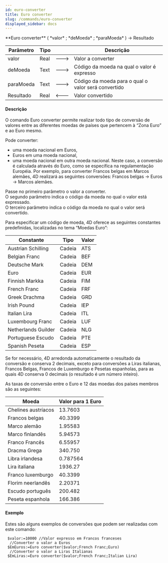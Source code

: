 ```yaml
---
id: euro-converter
title: Euro converter
slug: /commands/euro-converter
displayed_sidebar: docs
---
```


<!--REF #_command_.Euro converter.Syntax-->**Euro converter** ( *valor* ; *deMoeda* ; *paraMoeda* ) -> Resultado<!-- END REF-->
<!--REF #_command_.Euro converter.Params-->
| Parâmetro | Tipo |  | Descrição |
| --- | --- | --- | --- |
| valor | Real | &#x1F852; | Valor a converter |
| deMoeda | Text | &#x1F852; | Código da moeda na qual o valor é expresso |
| paraMoeda | Text | &#x1F852; | Código da moeda para o qual o valor será convertido |
| Resultado | Real | &#x1F850; | Valor convertido |

<!-- END REF-->

#### Descrição 

<!--REF #_command_.Euro converter.Summary-->O comando Euro converter permite realizar todo tipo de conversão de valores entre as diferentes moedas de países que pertencem à “Zona Euro” e ao Euro mesmo.<!-- END REF-->

Pode converter:

* uma moeda nacional em Euros,
* Euros em uma moeda nacional,
* uma moeda nacional em outra moeda nacional. Neste caso, a conversão é calculada através do Euro, como se especifica na regulamentação Européia. Por exemplo, para converter Francos belgas em Marcos alemães, 4D realizará as seguintes conversões: Francos belgas -> Euros -> Marcos alemães.

Passe no primeiro parâmetro o valor a converter.   
O segundo parâmetro indica o código da moeda no qual o valor está expressado.   
O terceiro parâmetro indica o código da moeda no qual o valor será convertido.

Para especificar um código de moeda, 4D oferece as seguintes constantes predefinidas, localizadas no tema “Moedas Euro”:

| Constante           | Tipo   | Valor |
| ------------------- | ------ | ----- |
| Austrian Schilling  | Cadeia | ATS   |
| Belgian Franc       | Cadeia | BEF   |
| Deutsche Mark       | Cadeia | DEM   |
| Euro                | Cadeia | EUR   |
| Finnish Markka      | Cadeia | FIM   |
| French Franc        | Cadeia | FRF   |
| Greek Drachma       | Cadeia | GRD   |
| Irish Pound         | Cadeia | IEP   |
| Italian Lira        | Cadeia | ITL   |
| Luxembourg Franc    | Cadeia | LUF   |
| Netherlands Guilder | Cadeia | NLG   |
| Portuguese Escudo   | Cadeia | PTE   |
| Spanish Peseta      | Cadeia | ESP   |

Se for necessário, 4D arredonda automaticamente o resultado da conversão e conserva 2 decimais, exceto para conversões a Liras italianas, Francos Belgas, Francos de Luxemburgo e Pesetas espanholas, para as quais 4D conserva 0 decimais (o resultado é um número inteiro).

As taxas de conversão entre o Euro e 12 das moedas dos países membros são as seguintes:

| **Moeda**           | **Valor para 1 Euro** |
| ------------------- | --------------------- |
| Chelines austríacos | 13.7603               |
| Francos belgas      | 40.3399               |
| Marco alemão        | 1.95583               |
| Marco finlandês     | 5.94573               |
| Franco Francês      | 6.55957               |
| Dracma Grega        | 340.750               |
| Libra irlandesa     | 0.787564              |
| Lira italiana       | 1936.27               |
| Franco luxemburgo   | 40.3399               |
| Florim neerlandês   | 2.20371               |
| Escudo português    | 200.482               |
| Peseta espanhola    | 166.386               |

#### Exemplo 

Estes são alguns exemplos de conversões que podem ser realizadas com este comando:

```4d
 $valor:=10000 //Valor expresso em Francos franceses
  //Converter o valor a Euros
 $EmEuros:=Euro converter($valor;French Franc;Euro)
  //Converter o valor a Liras Italianas
 $EmLiras:=Euro converter($valor;French Franc;Italian Lira)
```
